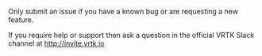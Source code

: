 Only submit an issue if you have a known bug or are requesting a new feature.

If you require help or support then ask a question in the official VRTK Slack channel at http://invite.vrtk.io
